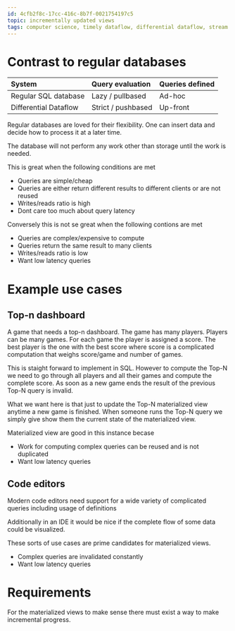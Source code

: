 ```yaml
---
id: 4cfb2f8c-17cc-416c-8b7f-0021754197c5
topic: incrementally updated views
tags: computer science, timely dataflow, differential dataflow, stream processing
---
```


# Contrast to regular databases


| System                | Query evaluation   | Queries defined |
| :---------------------|:------------------ | :-------------- |
| Regular SQL database  | Lazy / pullbased   | Ad-hoc          |
| Differential Dataflow | Strict / pushbased | Up-front        |

Regular databases are loved for their flexibility.
One can insert data and decide how to process it at a later time.

The database will not perform any work other than storage until the work is needed.

This is great when the following conditions are met

- Queries are simple/cheap
- Queries are either return different results to different clients or are not reused
- Writes/reads ratio is high
- Dont care too much about query latency

Conversely this is not se great when the following contions are met

- Queries are complex/expensive to compute
- Queries return the same result to many clients
- Writes/reads ratio is low
- Want low latency queries

# Example use cases

## Top-n dashboard

A game that needs a top-n dashboard.
The game has many players.
Players can be many games.
For each game the player is assigned a score.
The best player is the one with the best score where score is a complicated computation that weighs score/game and number of games.

This is staight forward to implement in SQL.
However to compute the Top-N we need to go through all players and all their games and compute the complete score.
As soon as a new game ends the result of the previous Top-N query is invalid.

What we want here is that just to update the Top-N materialized view anytime a new game is finished.
When someone runs the Top-N query we simply give show them the current state of the materialized view.

Materialized view are good in this instance becase

- Work for computing complex queries can be reused and is not duplicated
- Want low latency queries


## Code editors

Modern code editors need support for a wide variety of complicated queries including usage of definitions

Additionally in an IDE it would be nice if the complete flow of some data could be visualized.

These sorts of use cases are prime candidates for materialized views.

- Complex queries are invalidated constantly
- Want low latency queries

# Requirements

For the materialized views to make sense there must exist a way to make incremental progress.
